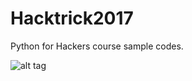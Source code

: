 # Hacktrick2017
Python for Hackers course sample codes.

![alt tag](https://emreovunc.com/images/hacktrickconf2017-pythonforhackers.jpeg)
